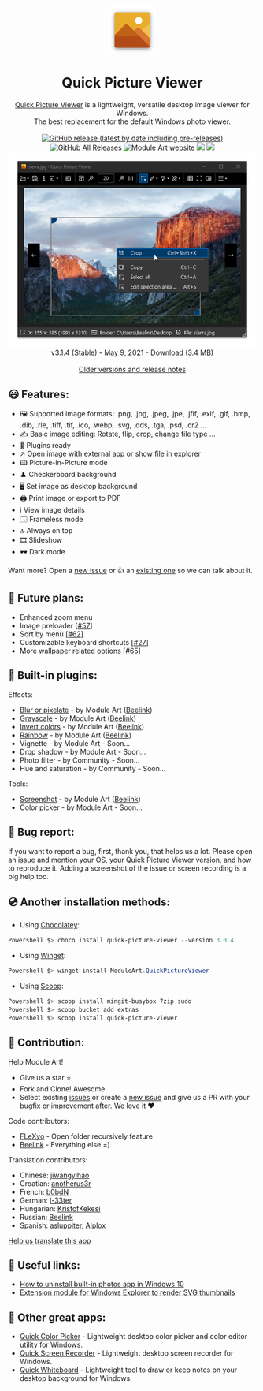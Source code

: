 <p align="center">
  <img src="/quick-picture-viewer/resources/imgs/picture96.png">
</p>
<h1 align="center">Quick Picture Viewer</h1>

<p align="center">
  <a href="https://moduleart.github.io/quick-picture-viewer/">Quick Picture Viewer</a> is a lightweight, versatile desktop image viewer for Windows.<br>The best replacement for the default Windows photo viewer.
  <br><br>
  <a href="https://github.com/ModuleArt/quick-picture-viewer/releases">
    <img alt="GitHub release (latest by date including pre-releases)" src="https://img.shields.io/github/v/release/moduleart/quick-picture-viewer?include_prereleases">
    <img alt="GitHub All Releases" src="https://img.shields.io/github/downloads/ModuleArt/quick-picture-viewer/total">
  </a>
  <a href="https://moduleart.github.io">
    <img alt="Module Art website" src="https://img.shields.io/badge/www-moduleart-%2300BCD4">
  </a>
  <a title="Crowdin" target="_blank" href="https://crowdin.com/project/quick-picture-viewer"><img src="https://badges.crowdin.net/quick-picture-viewer/localized.svg"></a>
  <a alt="Trello roadmap" href="https://trello.com/b/mFgTs747/quick-picture-viewer">
    <img src="https://img.shields.io/badge/planner-trello-%230079BF" />
  </a>
  <a href="https://moduleart.github.io/quick-picture-viewer">
    <img src="/docs/screenshots/main.png">
  </a>
  <br>
  v3.1.4 (Stable) - May 9, 2021 - <a href="https://github.com/ModuleArt/quick-picture-viewer/releases/download/v3.1.4/QuickPictureViewer-Setup.exe">Download (3.4 MB)</a>
  <br><br>
  <a href="https://github.com/ModuleArt/quick-picture-viewer/releases">Older versions and release notes</a>
</p>

## 😃 Features:

* 🖼️ Supported image formats: .png, .jpg, .jpeg, .jpe, .jfif, .exif, .gif, .bmp, .dib, .rle, .tiff, .tif, .ico, .webp, .svg, .dds, .tga, .psd, .cr2 ...
* ✍️ Basic image editing: Rotate, flip, crop, change file type ...
* 🧩 Plugins ready
* ↗️ Open image with external app or show file in explorer
* 🖽 Picture-in-Picture mode
* ♟️ Checkerboard background
* 🖥️ Set image as desktop background
* 🖨️ Print image or export to PDF
* ℹ️ View image details
* 🗔 Frameless mode
* 🔝 Always on top
* 🎞️ Slideshow
* 🕶️ Dark mode

Want more? Open a <a href="https://github.com/ModuleArt/quick-picture-viewer/issues/new">new issue</a> or 👍 an <a href="https://github.com/ModuleArt/quick-picture-viewer/issues">existing one</a> so we can talk about it.

## 🔮 Future plans:

* Enhanced zoom menu
* Image preloader [<a href="https://github.com/ModuleArt/quick-picture-viewer/discussions/57">#57</a>]
* Sort by menu [<a href="https://github.com/ModuleArt/quick-picture-viewer/issues/62">#62</a>]
* Customizable keyboard shortcuts [<a href="https://github.com/ModuleArt/quick-picture-viewer/issues/69">#27</a>]
* More wallpaper related options [<a href="https://github.com/ModuleArt/quick-picture-viewer/issues/65">#65</a>]

## 🧩 Built-in plugins:

Effects:
* <a href="https://github.com/ModuleArt/qpv-plugins#blur">Blur or pixelate</a> - by Module Art (<a href="https://github.com/Beelink">Beelink</a>)
* <a href="https://github.com/ModuleArt/qpv-plugins#grayscale">Grayscale</a> - by Module Art (<a href="https://github.com/Beelink">Beelink</a>)
* <a href="https://github.com/ModuleArt/qpv-plugins#invert">Invert colors</a> - by Module Art (<a href="https://github.com/Beelink">Beelink</a>)
* <a href="https://github.com/ModuleArt/qpv-plugins#rainbow">Rainbow</a> - by Module Art (<a href="https://github.com/Beelink">Beelink</a>)
* Vignette - by Module Art - Soon...
* Drop shadow - by Module Art - Soon...
* Photo filter - by Community - Soon...
* Hue and saturation - by Community - Soon...

Tools:
* <a href="https://github.com/ModuleArt/qpv-plugins#screenshot">Screenshot</a> - by Module Art (<a href="https://github.com/Beelink">Beelink</a>)
* Color picker - by Module Art - Soon...

## 🐞 Bug report:

If you want to report a bug, first, thank you, that helps us a lot. Please open an <a href="https://github.com/ModuleArt/quick-picture-viewer/issues/new">issue</a> and mention your OS, your Quick Picture Viewer version, and how to reproduce it. Adding a screenshot of the issue or screen recording is a big help too.

## 💿 Another installation methods:

* Using <a href="https://github.com/chocolatey/choco">Chocolatey</a>:<br>
```powershell
Powershell $> choco install quick-picture-viewer --version 3.0.4
```
* Using <a href="https://github.com/microsoft/winget-cli">Winget</a>:<br>
```powershell
Powershell $> winget install ModuleArt.QuickPictureViewer
```
* Using <a href="https://github.com/lukesampson/scoop">Scoop</a>:<br>
```powershell
Powershell $> scoop install mingit-busybox 7zip sudo
Powershell $> scoop bucket add extras
Powershell $> scoop install quick-picture-viewer
```

## 🔨 Contribution:

Help Module Art!

* Give us a star ⭐
* Fork and Clone! Awesome
* Select existing <a href="https://github.com/ModuleArt/quick-picture-viewer/issues">issues</a> or create a <a href="https://github.com/ModuleArt/quick-picture-viewer/issues/new">new issue</a> and give us a PR with your bugfix or improvement after. We love it ❤

Code contributors:

* <a href="https://github.com/FLeXyo">FLeXyo</a> - Open folder recursively feature
* <a href="https://github.com/Beelink">Beelink</a> - Everything else =)

Translation contributors:

* Chinese: <a href="https://github.com/jiwangyihao">jiwangyihao</a>
* Croatian: <a href="https://github.com/anotherus3r">anotherus3r</a>
* French: <a href="https://github.com/b0bdN">b0bdN</a>
* German: <a href="https://github.com/l-33ter">l-33ter</a>
* Hungarian: <a href="https://github.com/KristofKekesi">KristofKekesi</a>
* Russian: <a href="https://github.com/Beelink">Beelink</a>
* Spanish: <a href="https://github.com/asluppiter">asluppiter</a>, <a href="https://github.com/Alplox">Alplox</a>

<a href="https://github.com/ModuleArt/quick-picture-viewer/wiki/Help-us-translate-this-app">Help us translate this app</a>

## 🔗 Useful links:

* <a href="https://www.howtogeek.com/224798/how-to-uninstall-windows-10s-built-in-apps-and-how-to-reinstall-them/">How to uninstall built-in photos app in Windows 10</a>
* <a href="https://github.com/tibold/svg-explorer-extension/">Extension module for Windows Explorer to render SVG thumbnails</a>

## 🧰 Other great apps:

* <a href="https://github.com/ModuleArt/quick-color-picker/">Quick Color Picker</a> - Lightweight desktop color picker and color editor utility for Windows.<br>
* <a href="https://github.com/ModuleArt/quick-screen-recorder/">Quick Screen Recorder</a> - Lightweight desktop screen recorder for Windows.<br>
* <a href="https://github.com/ModuleArt/quick-whiteboard/">Quick Whiteboard</a> - Lightweight tool to draw or keep notes on your desktop background for Windows.
